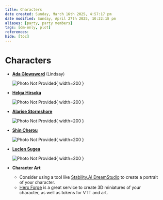 ```yaml
---
title: Characters
date created: Sunday, March 16th 2025, 4:57:17 pm
date modified: Sunday, April 27th 2025, 10:22:18 pm
aliases: [party, party members]
tags: [dm-only, plot]
references: 
hide: [toc]
---
```


# Characters

<div class="grid cards" markdown>

- **[Ada Glowsword](ada-glowsword.md)** (Lindsay)

	![Photo Not Provided](../assets/images/photo-missing.png){ width=200 }

- **[Helga Hirscka](helga-hirscka.md)**

	![Photo Not Provided](../assets/images/photo-missing.png){ width=200 }

- **[Alarise Stormshore](alarise-stormshore.md)**

	![Photo Not Provided](../assets/images/photo-missing.png){ width=200 }

- **[Shin Cherou](shin-cherou.md)**

	![Photo Not Provided](../assets/images/photo-missing.png){ width=200 }

- **[Lucien Sugea](lucien-sugea.md)**

	![Photo Not Provided](../assets/images/photo-missing.png){ width=200 }

- **Character Art**
	- Consider using a tool like [Stability.AI DreamStudio](https://dreamstudio.stability.ai/creations) to create a portrait of your character.
	- [Hero Forge](https://www.heroforge.com/) is a great service to create 3D miniatures of your character, as well as tokens for VTT and art.

</div>
